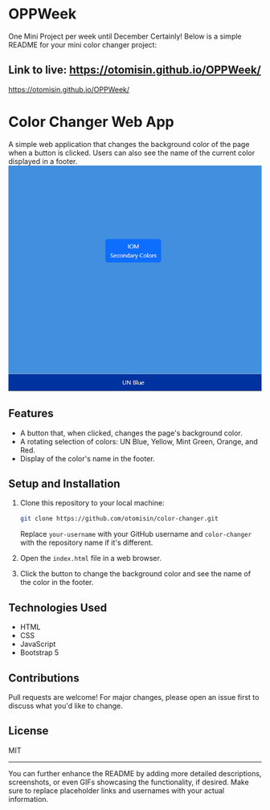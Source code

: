 # OPPWeek
One Mini Project per week until December
Certainly! Below is a simple README for your mini color changer project:

Link to live: https://otomisin.github.io/OPPWeek/
---
https://otomisin.github.io/OPPWeek/

# Color Changer Web App

A simple web application that changes the background color of the page when a button is clicked. Users can also see the name of the current color displayed in a footer.
![Alt text](image.png)

## Features

- A button that, when clicked, changes the page's background color.
- A rotating selection of colors: UN Blue, Yellow, Mint Green, Orange, and Red.
- Display of the color's name in the footer.

## Setup and Installation

1. Clone this repository to your local machine:
   ```bash
   git clone https://github.com/otomisin/color-changer.git
   ```
   Replace `your-username` with your GitHub username and `color-changer` with the repository name if it's different.

2. Open the `index.html` file in a web browser.

3. Click the button to change the background color and see the name of the color in the footer.

## Technologies Used

- HTML
- CSS
- JavaScript
- Bootstrap 5

## Contributions

Pull requests are welcome! For major changes, please open an issue first to discuss what you'd like to change.

## License

MIT

---

You can further enhance the README by adding more detailed descriptions, screenshots, or even GIFs showcasing the functionality, if desired. Make sure to replace placeholder links and usernames with your actual information.